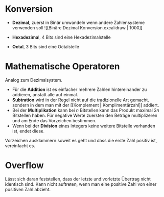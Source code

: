 # Konversion 
- **Dezimal**, zuerst in Binär umwandeln wenn andere Zahlensysteme verwenden soll
![[Binäre Dezimal Konversion.excalidraw | 1000]]

- **Hexadezimal**, 4 Bits sind eine Hexadezimalstelle
- **Octal**, 3 Bits sind eine Octalstelle

# Mathematische Operatoren
Analog zum Dezimalsystem.
- Für die **Addition** ist es einfacher mehrere Zahlen hintereinander zu addieren, anstatt alle auf einmal.
- **Subtration** wird in der Regel nicht auf die tradizionelle Art gemacht, sondern in dem man mit der [[Komplement | Komplimentärzahl]] addiert.
- Bei der **Multiplikation** kann bei $n$ Bitstellen kann das Produkt maximal $2n$ Bitstellen haben. Für negative Werte zuersten den Beträge multiplizeren und am Ende das Vorzeichen bestimmen.
- Wenn bei der **Division** eines Integers keine weitere Bitstelle vorhanden ist, endet diese. 

Vorzeichen ausklammern soweit es geht und dass die erste Zahl positiv ist, vereinfacht es.


# Overflow
Lässt sich daran feststellen, dass der letzte und vorletzte Übertrag nicht identisch sind. Kann nicht auftreten, wenn man eine positive Zahl von einer positiven Zahl abzieht. 